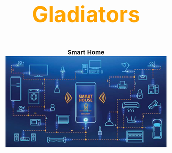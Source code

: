 <H3 style= "text-align: center; font-size:7vw" ><span style="color:orange"> Gladiators</span> </h3>

 <H2 style= "text-align: center; font-size:2vw" > <span style="color:light black">Smart Home </span>

<br>
<style>
  .center-image {
    display: block;
    margin: 0 auto;
  }
</style>

<img src="image/home.png" alt="A beautiful image" class="center-image">
